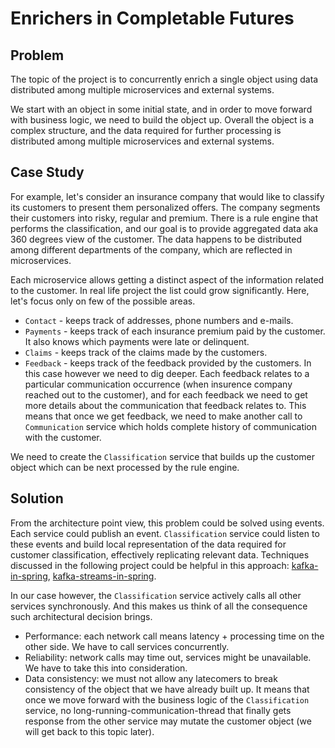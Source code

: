 # Enrichers in Completable Futures

## Problem

The topic of the project is to concurrently enrich a single object using data distributed among multiple microservices and external systems. 

We start with an object in some initial state, and in order to move forward with business logic, we need to build the object up. Overall the object is a complex structure, and the data required for further processing is distributed among multiple microservices and external systems.

## Case Study

For example, let's consider an insurance company that would like to classify its customers to present them personalized offers. The company segments their customers into risky, regular and premium. There is a rule engine that performs the classification, and our goal is to provide aggregated data aka 360 degrees view of the customer. The data happens to be distributed among different departments of the company, which are reflected in microservices.

Each microservice allows getting a distinct aspect of the information related to the customer. In real life project the list could grow significantly. Here, let's focus only on few of the possible areas.

- `Contact` - keeps track of addresses, phone numbers and e-mails.
- `Payments` - keeps track of each insurance premium paid by the customer. It also knows which payments were late or delinquent. 
- `Claims` - keeps track of the claims made by the customers.
- `Feedback` - keeps track of the feedback provided by the customers. In this case however we need to dig deeper. Each feedback relates to a particular communication occurrence (when insurence company reached out to the customer), and for each feedback we need to get more details about the communication that feedback relates to. This means that once we get feedback, we need to make another call to `Communication` service which holds complete history of communication with the customer.

We need to create the `Classification` service that builds up the customer object which can be next processed by the rule engine.

## Solution

From the architecture point view, this problem could be solved using events. Each service could publish an event. `Classification` service could listen to these events and build local representation of the data required for customer classification, effectively replicating relevant data. Techniques discussed in the following project could be helpful in this approach: [kafka-in-spring](https://github.com/bkaminnski/kafka-in-spring), [kafka-streams-in-spring](https://github.com/bkaminnski/kafka-streams-in-spring).

In our case however, the `Classification` service actively calls all other services synchronously. And this makes us think of all the consequence such architectural decision brings.

- Performance: each network call means latency + processing time on the other side. We have to call services concurrently.
- Reliability: network calls may time out, services might be unavailable. We have to take this into consideration.
- Data consistency: we must not allow any latecomers to break consistency of the object that we have already built up. It means that once we move forward with the business logic of the `Classification` service, no long-running-communication-thread that finally gets response from the other service may mutate the customer object (we will get back to this topic later).

